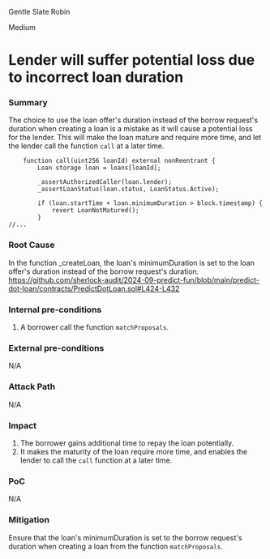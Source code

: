 Gentle Slate Robin

Medium

# Lender will suffer potential loss due to incorrect loan duration

### Summary

The choice to use the loan offer's duration instead of the borrow request's duration when creating a loan is a mistake as it will cause a potential loss for the lender. This will make the loan mature and require more time, and let the lender call the function `call` at a later time.
```solidity
    function call(uint256 loanId) external nonReentrant {
        Loan storage loan = loans[loanId];

        _assertAuthorizedCaller(loan.lender);
        _assertLoanStatus(loan.status, LoanStatus.Active);

        if (loan.startTime + loan.minimumDuration > block.timestamp) {
            revert LoanNotMatured();
        }
//...
```

### Root Cause

In the function _createLoan, the loan's minimumDuration is set to the loan offer's duration instead of the borrow request's duration.
https://github.com/sherlock-audit/2024-09-predict-fun/blob/main/predict-dot-loan/contracts/PredictDotLoan.sol#L424-L432

### Internal pre-conditions

1. A borrower call the function `matchProposals`.

### External pre-conditions

N/A

### Attack Path

N/A

### Impact

1. The borrower gains additional time to repay the loan potentially.
2. It makes the maturity of the loan require more time, and enables the lender to call the `call` function at a later time.

### PoC

N/A

### Mitigation

Ensure that the loan's minimumDuration is set to the borrow request's duration when creating a loan from the function `matchProposals`.